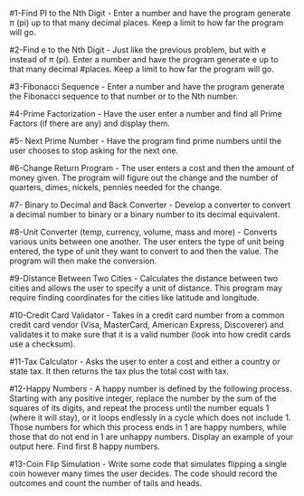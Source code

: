 #1-Find PI to the Nth Digit - Enter a number and have the program generate π (pi) up to that many decimal places. Keep a limit to how far the program will go.

#2-Find e to the Nth Digit - Just like the previous problem, but with e instead of π (pi). Enter a number and have the program generate e up to that many decimal
#places. Keep a limit to how far the program will go.

#3-Fibonacci Sequence - Enter a number and have the program generate the Fibonacci sequence to that number or to the Nth number.

#4-Prime Factorization - Have the user enter a number and find all Prime Factors (if there are any) and display them.

#5- Next Prime Number - Have the program find prime numbers until the user chooses to stop asking for the next one.

#6-Change Return Program - The user enters a cost and then the amount of money given. The program will figure out the change and the number of quarters, dimes, nickels, pennies needed for the change.

#7- Binary to Decimal and Back Converter - Develop a converter to convert a decimal number to binary or a binary number to its decimal equivalent.

#8-Unit Converter (temp, currency, volume, mass and more) - Converts various units between one another. The user enters the type of unit being entered, the type of unit they want to convert to and then the value. The program will then make the conversion.

#9-Distance Between Two Cities - Calculates the distance between two cities and allows the user to specify a unit of distance. This program may require finding coordinates for the cities like latitude and longitude.


#10-Credit Card Validator - Takes in a credit card number from a common credit card vendor (Visa, MasterCard, American Express, Discoverer) and validates it to make sure that it is a valid number (look into how credit cards use a checksum).

#11-Tax Calculator - Asks the user to enter a cost and either a country or state tax. It then returns the tax plus the total cost with tax.

#12-Happy Numbers - A happy number is defined by the following process. Starting with any positive integer, replace the number by the sum of the squares of its digits, and repeat the process until the number equals 1 (where it will stay), or it loops endlessly in a cycle which does not include 1. Those numbers for which this process ends in 1 are happy numbers, while those that do not end in 1 are unhappy numbers. Display an example of your output here. Find first 8 happy numbers.

#13-Coin Flip Simulation - Write some code that simulates flipping a single coin however many times the user decides. The code should record the outcomes and count the number of tails and heads.

